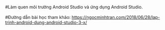 
#Làm quen môi trường Android Studio và ứng dụng Android Studio.
<br>
</br>
#Đường dẫn bài học tham khảo:
https://ngocminhtran.com/2018/06/28/lap-trinh-android-dung-android-studio-3-x/
